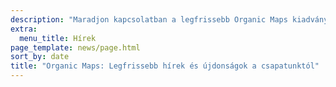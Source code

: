 ```yaml
---
description: "Maradjon kapcsolatban a legfrissebb Organic Maps kiadványokkal, hírekkel és frissítésekkel csapatunktól"
extra:
  menu_title: Hírek
page_template: news/page.html
sort_by: date
title: "Organic Maps: Legfrissebb hírek és újdonságok a csapatunktól"
---
```

